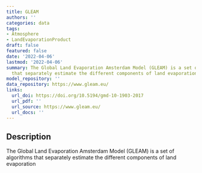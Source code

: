 ```yaml
---
title: GLEAM
authors: ''
categories: data
tags:
- Atmosphere
- LandEvaporationProduct
draft: false
featured: false
date: '2022-04-06'
lastmod: '2022-04-06'
summary: The Global Land Evaporation Amsterdam Model (GLEAM) is a set of algorithms
  that separately estimate the different components of land evaporation
model_repository: ''
data_repository: https://www.gleam.eu/
links:
  url_doi: https://doi.org/10.5194/gmd-10-1903-2017
  url_pdf: ''
  url_source: https://www.gleam.eu/
  url_docs: ''
---
```


## Description

The Global Land Evaporation Amsterdam Model (GLEAM) is a set of algorithms that separately estimate the different components of land evaporation

